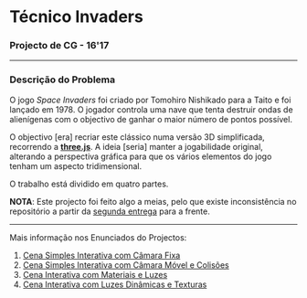 # Técnico Invaders
### Projecto de CG - 16'17

---

### Descrição do Problema

O jogo *Space Invaders* foi criado por Tomohiro Nishikado para a Taito e foi
lançado em 1978. O jogador controla uma nave que tenta destruir ondas de
alienígenas com o objectivo de ganhar o maior número de pontos possível.

O objectivo [era] recriar este clássico numa versão 3D simplificada, recorrendo
a [**three.js**](https://github.com/mrdoob/three.js). A ideia [seria] manter a
jogabilidade original, alterando a perspectiva gráfica para que os vários
elementos do jogo tenham um aspecto tridimensional.

O trabalho está dividido em quatro partes.

__NOTA__: Este projecto foi feito algo a meias, pelo que existe inconsistência
no repositório a partir da [segunda entrega][stage2] para a frente.

---

Mais informação nos Enunciados do Projectos:

1. [Cena Simples Interativa com Câmara Fixa](statements/statement_01.pdf)
2. [Cena Simples Interativa com Câmara Móvel e Colisões](statements/statement_02.pdf)
3. [Cena Interativa com Materiais e Luzes](statements/statement_03.pdf)
4. [Cena Interativa com Luzes Dinâmicas e Texturas](statements/statement_04.pdf)

[stage2]: https://github.com/rgcv/cg1617-tecnico-invaders/tree/stage2
